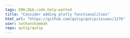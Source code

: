 ```yaml
---
tags: ENH,Q&A,code,help-wanted
title: "Consider adding plotly functionalities"
html_url: "https://github.com/qutip/qutip/issues/1276"
user: nathanshammah
repo: qutip/qutip
---
```


